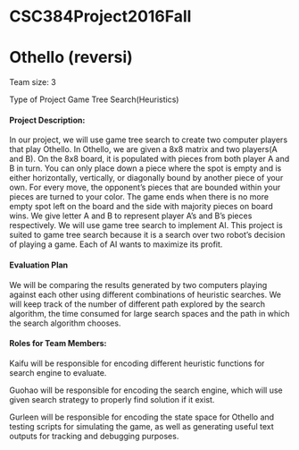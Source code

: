 # CSC384Project2016Fall
# Othello (reversi)


Team size: 3

Type of Project 	Game Tree Search(Heuristics)




#### Project Description:

In our project, we will use game tree search to create two computer players that play Othello. In Othello, we are given a 8x8 matrix and two players(A and B). On the 8x8 board, it is populated with pieces from both player A and B in turn. You can only place down a piece where the spot is empty and is either horizontally, vertically, or diagonally bound by another piece of your own. For every move, the opponent’s pieces that are bounded within your pieces are turned to your color. The game ends when there is no more empty spot left on the board and the side with majority pieces on board wins. We give letter A and B to represent player A’s and B’s pieces respectively. We will use game tree search to implement AI. This project is suited to game tree search because it is a search over two robot’s decision of playing a game. Each of AI wants to maximize its profit.


#### Evaluation Plan

We will be comparing the results generated by two computers playing against each other using   different combinations of heuristic searches. We will keep track of the number of different path explored by the search algorithm, the time consumed for large search spaces and the path in which the search algorithm chooses.


#### Roles for Team Members: 


Kaifu will be responsible for encoding different heuristic functions for search engine to evaluate.

Guohao will be responsible for encoding the search engine, which will use given search strategy to properly find solution if it exist.

Gurleen will be responsible for encoding the state space for Othello and testing scripts for simulating the game, as well as generating useful text outputs for tracking and debugging purposes.



